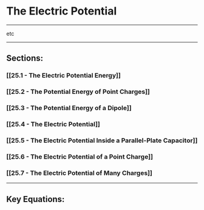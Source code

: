 # The Electric Potential
***

etc

***

## Sections:

###  [[25.1 - The Electric Potential Energy]]

###  [[25.2 - The Potential Energy of Point Charges]]

###  [[25.3 - The Potential Energy of a Dipole]]

###  [[25.4 - The Electric Potential]]

###  [[25.5 - The Electric Potential Inside a Parallel-Plate Capacitor]]

###  [[25.6 - The Electric Potential of a Point Charge]]

###  [[25.7 - The Electric Potential of Many Charges]]

***

## Key Equations: